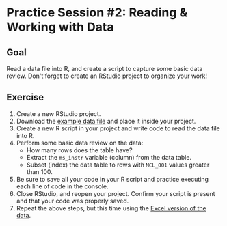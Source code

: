 # Practice Session #2: Reading & Working with Data

## Goal

Read a data file into R, and create a script to capture some basic data review.  Don't forget to create an RStudio project to organize your work!

## Exercise

1. Create a new RStudio project.
2. Download the [example data file](https://raw.githubusercontent.com/ZenBrayn/asms-2022-r-shortcourse/main/exercises/tidy_data_dplyr/data/example_data.csv) and place it inside your project.
3. Create a new R script in your project and write code to read the data file into R.
4. Perform some basic data review on the data:
   * How many rows does the table have?
   * Extract the `ms_instr` variable (column) from the data table.
   * Subset (index) the data table to rows with `MCL_001` values greater than 100.
5. Be sure to save all your code in your R script and practice executing each line of code in the console.
6. Close RStudio, and reopen your project.  Confirm your script is present and that your code was properly saved.
7. Repeat the above steps, but this time using the [Excel version of the data](https://raw.githubusercontent.com/ZenBrayn/asms-2022-r-shortcourse/main/exercises/tidy_data_dplyr/data/example_data.xlsx).
